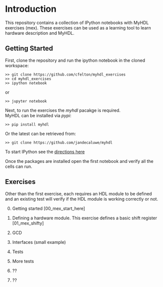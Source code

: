 

# Introduction
This repository contains a collection of IPython notebooks
with MyHDL exercises (mex).  These exercises can be used as 
a learning tool to learn hardware description and MyHDL.

## Getting Started
First, clone the repository and run the ipython notebook in the 
cloned workspace:

    >> git clone https://github.com/cfelton/myhdl_exercises
    >> cd myhdl_exercises
    >> ipython notebook

or

    >> jupyter notebook
    
Next, to run the exercises the *myhdl* pacakge is required.  
MyHDL can be installed via *pypi*:

    >> pip install myhdl

Or the latest can be retrieved from:

    >> git clone https://github.com/jandecaluwe/myhdl
    
To start IPython see the [directions here](http://jupyter-notebook-beginner-guide.readthedocs.org/en/latest/)

Once the packages are installed open the first notebook and 
verify all the cells can run.

## Exercises
Other than the first exercise, each requires an HDL module to be
defined and an existing test will verify if the HDL module is 
working correctly or not.

0. Getting started [00_mex_start_here]

0. Defining a hardware module.  This exercise defines a basic
   shift register  [01_mex_shifty]

0. GCD

0. Interfaces (small example)

0. Tests

0. More tests

0. ?? <!-- Gearbox (solve problem once) -->

0. ?? <!-- Mandelbrot -->



